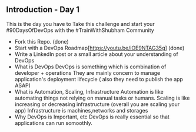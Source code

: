 ## Introduction - Day 1

This is the day you have to Take this challenge and start your #90DaysOfDevOps with the #TrainWithShubham Community

- Fork this Repo. (done)
- Start with a DevOps Roadmap[https://youtu.be/iOE9NTAG35g] (done)
- Write a LinkedIn post or a small article about your understanding of DevOps
 - What is DevOps
DevOps is something which is combination of developer + operations 
They are mainly concern to manage application's deployment lifecycle ( also they need to publish the app ASAP)
 - What is Automation, Scaling, Infrastructure
Automation is like automating things not relying on manual tasks or humans.
Scaling is like increasing or decreasing infrastructure (overall you are scaling your app)
Infrastructure is machines,networks and storages 
 - Why DevOps is Important, etc
DevOps is really essential so that applications can run somoothly.

 